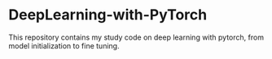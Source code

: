 # DeepLearning-with-PyTorch
This repository contains my study code on deep learning with pytorch, from model initialization to fine tuning.
